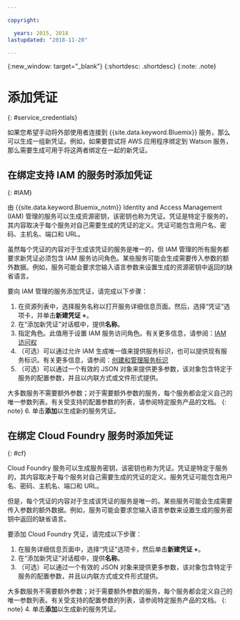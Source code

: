 ```yaml
---

copyright:

  years: 2015, 2018
lastupdated: "2018-11-28"

---
```


{:new_window: target="_blank"}
{:shortdesc: .shortdesc}
{:note: .note}


# 添加凭证
{: #service_credentials}

如果您希望手动将外部使用者连接到 {{site.data.keyword.Bluemix}} 服务，那么可以生成一组新凭证。例如，如果要尝试将 AWS 应用程序绑定到 Watson 服务，那么需要生成可用于将这两者绑定在一起的新凭证。

## 在绑定支持 IAM 的服务时添加凭证
{: #IAM}

由 {{site.data.keyword.Bluemix_notm}} Identity and Access Management (IAM) 管理的服务可以生成资源密钥，该密钥也称为凭证。凭证是特定于服务的，其内容取决于每个服务对自己需要生成的凭证的定义。凭证可能包含用户名、密码、主机名、端口和 URL。

虽然每个凭证的内容对于生成该凭证的服务是唯一的，但 IAM 管理的所有服务都要求新凭证必须包含 IAM 服务访问角色。某些服务可能会生成需要传入参数的额外数据。例如，服务可能会要求您输入语言参数来设置生成的资源密钥中返回的缺省语言。

要向 IAM 管理的服务添加凭证，请完成以下步骤：

1. 在资源列表中，选择服务名称以打开服务详细信息页面。然后，选择“凭证”选项卡，并单击**新建凭证 +**。
2. 在“添加新凭证”对话框中，提供**名称**。
3. 指定角色。此值用于设置 IAM 服务访问角色。有关更多信息，请参阅：[IAM 访问权](/docs/iam/users_roles.html#userroles)
4. （可选）可以通过允许 IAM 生成唯一值来提供服务标识，也可以提供现有服务标识。有关更多信息，请参阅：[创建和管理服务标识](https://console.stage1.bluemix.net/docs/iam/serviceid.html#serviceids)
5. （可选）可以通过一个有效的 JSON 对象来提供更多参数，该对象包含特定于服务的配置参数，并且以内联方式或文件形式提供。

  大多数服务不需要额外参数；对于需要额外参数的服务，每个服务都会定义自己的唯一参数列表。有关受支持的配置参数的列表，请参阅特定服务产品的文档。
  {: note}
6. 单击**添加**以生成新的服务凭证。

## 在绑定 Cloud Foundry 服务时添加凭证
{: #cf}

Cloud Foundry 服务可以生成服务密钥，该密钥也称为凭证。凭证是特定于服务的，其内容取决于每个服务对自己需要生成的凭证的定义。服务凭证可能包含用户名、密码、主机名、端口和 URL。

但是，每个凭证的内容对于生成该凭证的服务是唯一的。某些服务可能会生成需要传入参数的额外数据。例如，服务可能会要求您输入语言参数来设置生成的服务密钥中返回的缺省语言。

要添加 Cloud Foundry 凭证，请完成以下步骤：

1. 在服务详细信息页面中，选择“凭证”选项卡，然后单击**新建凭证 +**。
2. 在“添加新凭证”对话框中，提供**名称**。
3. （可选）可以通过一个有效的 JSON 对象来提供更多参数，该对象包含特定于服务的配置参数，并且以内联方式或文件形式提供。

  大多数服务不需要额外参数；对于需要额外参数的服务，每个服务都会定义自己的唯一参数列表。有关受支持的配置参数的列表，请参阅特定服务产品的文档。
  {: note}
4. 单击**添加**以生成新的服务凭证。

